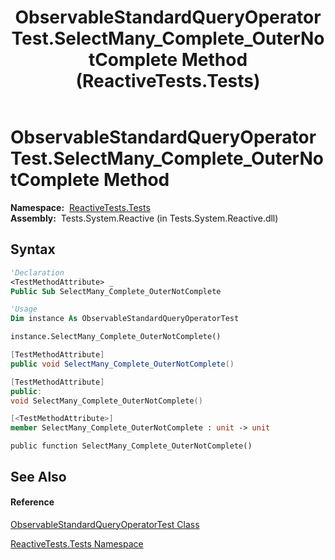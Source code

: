 ﻿---
title: ObservableStandardQueryOperatorTest.SelectMany_Complete_OuterNotComplete Method  (ReactiveTests.Tests)
TOCTitle: SelectMany_Complete_OuterNotComplete Method
ms:assetid: M:ReactiveTests.Tests.ObservableStandardQueryOperatorTest.SelectMany_Complete_OuterNotComplete
ms:mtpsurl: https://msdn.microsoft.com/en-us/library/reactivetests.tests.observablestandardqueryoperatortest.selectmany_complete_outernotcomplete(v=VS.103)
ms:contentKeyID: 36619983
ms.date: 06/28/2011
mtps_version: v=VS.103
f1_keywords:
- ReactiveTests.Tests.ObservableStandardQueryOperatorTest.SelectMany_Complete_OuterNotComplete
dev_langs:
- CSharp
- JScript
- VB
- FSharp
- c++
---

# ObservableStandardQueryOperatorTest.SelectMany\_Complete\_OuterNotComplete Method

**Namespace:**  [ReactiveTests.Tests](hh289046\(v=vs.103\).md)  
**Assembly:**  Tests.System.Reactive (in Tests.System.Reactive.dll)

## Syntax

``` vb
'Declaration
<TestMethodAttribute> _
Public Sub SelectMany_Complete_OuterNotComplete
```

``` vb
'Usage
Dim instance As ObservableStandardQueryOperatorTest

instance.SelectMany_Complete_OuterNotComplete()
```

``` csharp
[TestMethodAttribute]
public void SelectMany_Complete_OuterNotComplete()
```

``` c++
[TestMethodAttribute]
public:
void SelectMany_Complete_OuterNotComplete()
```

``` fsharp
[<TestMethodAttribute>]
member SelectMany_Complete_OuterNotComplete : unit -> unit 
```

``` jscript
public function SelectMany_Complete_OuterNotComplete()
```

## See Also

#### Reference

[ObservableStandardQueryOperatorTest Class](hh288944\(v=vs.103\).md)

[ReactiveTests.Tests Namespace](hh289046\(v=vs.103\).md)

